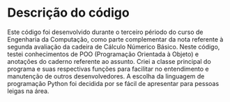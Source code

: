 # Descrição do código
Este código foi desenvolvido durante o terceiro périodo do curso de Engenharia da Computação, como parte complementar da nota referente à segunda avaliação da cadeira de Cálculo Númerico Básico.
Neste código, testei conhecimentos de POO (Programação Orientada à Objeto) e anotações do caderno referente ao assunto.
Criei a classe principal do programa e suas respectivas funções para facilitar no entendimento e manutenção de outros desenvolvedores.
A escolha da linguagem de programação Python foi decidida por se fácil de apresentar para pessoas leigas na área.

